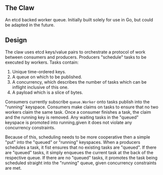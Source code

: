 The Claw
--------

An etcd backed worker queue. Initially built solely for use in Go, but could be adapted in the future.

## Design

The claw uses etcd keys/value pairs to orchestrate a protocol of work between consumers and producers. Producers "schedule" tasks to be executed by workers. Tasks contain:

1. Unique time-ordered keys.
2. A queue on which to be published.
3. A concurrency, which describes the number of tasks which can be inflight inclusive of this one.
4. A payload which is a slice of bytes.

Consumers currently subscribe `queue.Worker` onto tasks publish into the "running" keyspace. Consumers make claims on tasks to ensure that no two workers claim the same task. Once a consumer finishes a task, the claim and the running key is removed. Any waiting tasks in the "queued" keyspace is promoted into running,given it does not violate any concurrency constraints.

Because of this, scheduling needs to be more cooperative then a simple "put" into the "queued" or "running" keyspaces. When a producers schedules a task, it fist ensures that no existing tasks are "queued". If there are "queued" tasks, it simply enqueues the current task at the back of the respective queue. If there are no "queued" tasks, it promotes the task being scheduled straight into the "running" queue, given concurrency constraints are met.
